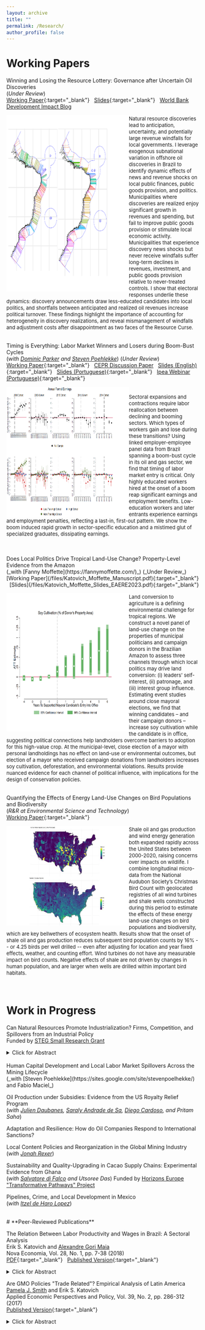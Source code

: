 ```yaml
---
layout: archive
title: ""
permalink: /Research/
author_profile: false
---
```

# **Working Papers**<br/> 

Winning and Losing the Resource Lottery: Governance after Uncertain Oil Discoveries <br/> (_Under Review_) <br/>
[Working Paper](/files/Katovich_JMP.pdf){:target="_blank"} &nbsp; [Slides](/files/Katovich_Winning_the_Resource_Lottery_Slides.pdf){:target="_blank"} &nbsp; [World Bank Development Impact Blog](https://blogs.worldbank.org/impactevaluations/governing-rocky-beginnings-resource-boom-how-do-local-governments-respond-oil) <br/>

<img align="left" width="320" height="460" src="/files/projections_pic3.PNG"> <font size="-1.2"> 
Natural resource discoveries lead to anticipation, uncertainty, and potentially large revenue windfalls for local governments. I leverage exogenous subnational variation in offshore oil discoveries in Brazil to identify dynamic effects of news and revenue shocks on local public finances, public goods provision, and politics. Municipalities where discoveries are realized enjoy significant growth in revenues and spending, but fail to improve public goods provision or stimulate local economic activity. Municipalities that experience discovery news shocks but never receive windfalls suffer long-term declines in revenues, investment, and public goods provision relative to never-treated controls. I show that electoral responses underlie these dynamics: discovery announcements draw less-educated candidates into local politics, and shortfalls between anticipated and realized oil revenues increase political turnover. These findings highlight the importance of accounting for heterogeneity in discovery realizations, and reveal mismanagement of windfalls and adjustment costs after disappointment as two faces of the Resource Curse.  </font>
<br/><br/>

Timing is Everything: Labor Market Winners and Losers during Boom-Bust Cycles  <br/> (_with [Dominic Parker](https://aae.wisc.edu/dparker/) and [Steven Poehlekke](https://sites.google.com/site/stevenpoelhekke/)_) (_Under Review_) <br/> [Working Paper](/files/Katovich_Parker_Poelhekke_TimingIsEverything.pdf){:target="_blank"} &nbsp; [CEPR Discussion Paper](https://cepr.org/publications/dp17887) &nbsp; [Slides (English)](/files/Katovich_Timing_is_Everything_Slides.pdf){:target="_blank"} &nbsp; [Slides (Portuguese)](/files/Katovich_Ipea_Slides.pdf){:target="_blank"} &nbsp; [Ipea Webinar (Portuguese)](https://www.youtube.com/watch?v=oqSdEmHB6YA){:target="_blank"}

<img align="left" width="320" height="340" src="/files/earnings_pic2.PNG"> <font size="-1.2"> 
  <br/>
Sectoral expansions and contractions require labor reallocation between declining and booming sectors. Which types of workers gain and lose during these transitions? Using linked employer-employee panel data from Brazil spanning a boom-bust cycle in its oil and gas sector, we find that timing of labor market entry is critical. Only highly educated workers hired at the onset of a boom reap significant earnings and employment benefits. Low-education workers and later entrants experience earnings and employment penalties, reflecting a last-in, first-out pattern. We show the boom induced rapid growth in sector-specific education and a mistimed glut of specialized graduates, dissipating earnings.  </font>
<br/><br/>

<br/>
Does Local Politics Drive Tropical Land-Use Change? Property-Level Evidence from the Amazon <br/> (_with [Fanny Moffette](https://fannymoffette.com/)_) (_Under Review_) <br/> [Working Paper](/files/Katovich_Moffette_Manuscript.pdf){:target="_blank"} &nbsp; [Slides](/files/Katovich_Moffette_Slides_EAERE2023.pdf){:target="_blank"} <br/>

<img align="left" width="320" height="360" src="/files/Highlights.PNG"> <font size="-1.2"> Land conversion to agriculture is a defining environmental challenge for tropical regions. We construct a novel panel of land-use change on the properties of municipal politicians and campaign donors in the Brazilian Amazon to assess three channels through which local politics may drive land conversion: (i) leaders’ self-interest, (ii) patronage, and (iii) interest group influence. Estimating event
studies around close mayoral elections, we find that winning candidates – and their campaign donors – increase soy cultivation while the candidate is in office,
suggesting political connections help landholders overcome barriers to adoption for this high-value crop. At the municipal-level, close election of a mayor with
personal landholdings has no effect on land-use or environmental outcomes, but election of a mayor who received campaign donations from landholders increases
soy cultivation, deforestation, and environmental violations. Results provide nuanced evidence for each channel of political influence, with implications for the
design of conservation policies. </font>
<br/><br/>

Quantifying the Effects of Energy Land-Use Changes on Bird Populations and Biodiversity <br/>  (_R&R at Environmental Science and Technology_) <br/> 
[Working Paper](/files/Katovich_EnergyLandUses_and_Birds.pdf){:target="_blank"}

<img align="left" width="320" height="260" src="/files/birds_maps_snip_3.JPG"> <font size="-1.2"> Shale oil and gas production and wind energy generation both expanded rapidly across the United States between 2000-2020, raising concerns over impacts on wildlife. I combine longitudinal micro-data from the National Audubon Society’s
Christmas Bird Count with geolocated registries of all wind turbines and shale wells constructed during this period to estimate the effects of these energy land-use changes on bird populations and biodiversity, which are key bellwethers of ecosystem health. Results show that the onset of shale oil and gas production reduces subsequent bird population counts by 16% -- or 4.25 birds per well drilled -- even after adjusting for location and year fixed effects, weather, and counting effort. Wind turbines do not have any measurable impact on bird counts. Negative effects of shale are not driven by changes in human population, and are larger when wells are drilled within important bird habitats. </font>
<br/><br/><br/>

# **Work in Progress**<br/>

Can Natural Resources Promote Industrialization? Firms, Competition, and Spillovers from an Industrial Policy <br/>
Funded by [STEG Small Research Grant](https://steg.cepr.org/projects/can-natural-resources-promote-industrialisation-firms-competition-and-spillovers) <br/>

<details><summary>Click for Abstract</summary>
<font size="-1">Industrial policies are hotly debated, but empirical evidence of their efficacy and underlying mechanisms is thin. I evaluate a common industrial policy–a local content requirement (LCR)–which requires multinational firms to source a percentage of their inputs from local suppliers. Using firm-level panel data from Brazil, I measure whether an LCR for the oil sector increased manufacturing firm growth, innovation, and productivity among upstream input-suppliers, or instead led to rent-seeking and inefficiencies. Competition is a primary mechanism underlying successful industrial policies. I measure whether targeted firms in more competitive subsectors exhibit higher productivity growth relative to firms in less competitive subsectors after introduction of the policy. Another justification of industrial policies is their potential to create positive spillovers. By measuring supply-chain linkages and distance between targeted and non-targeted firms, I estimate spillover effects of the LCR on the broader manufacturing sector. Finally, I leverage data on campaign donations made by LCR beneficiary firms and firm owners to explore the role of special interest politics in sustaining the LCR.</font>
<br/>
</details> 

<br/>
Human Capital Development and Local Labor Market Spillovers Across the Mining Lifecycle <br/> (_with [Steven Poehlekke](https://sites.google.com/site/stevenpoelhekke/) and Fabio Maciel_)

Oil Production under Subsidies: Evidence from the US Royalty Relief Program <br/> (_with [Julien Daubanes](https://www.jxdaubanes.com/), [Saraly Andrade de Sa](https://www.unige.ch/gsem/en/research/faculty/fellows/saraly-andrade-de-sa), [Diego Cardoso](https://www.diegoscardoso.com/), and Pritam Saha_)

Adaptation and Resilience: How do Oil Companies Respond to International Sanctions?

Local Content Policies and Reorganization in the Global Mining Industry <br/> (_with [Jonah Rexer](https://www.jonahrexer.com/)_)

Sustainability and Quality-Upgrading in Cacao Supply Chains: Experimental Evidence from Ghana <br/> (_with [Salvatore di Falco](https://sdifalco.weebly.com/) and Utsoree Das_) Funded by [Horizons Europe "Transformative Pathways" Project](https://transpath.eu/) <br/>

Pipelines, Crime, and Local Development in Mexico <br/> (_with [Itzel de Haro Lopez](https://itzeldeharo.com/)_) 



<br/>
# **Peer-Reviewed Publications**<br/>

The Relation Between Labor Productivity and Wages in Brazil: A Sectoral Analysis <br/>
Erik S. Katovich and [Alexandre Gori Maia](https://www4.eco.unicamp.br/docentes/gori/)<br/>
Nova Economia, Vol. 28, No. 1, pp. 7-38 (2018)<br/>
[PDF](/files/Katovich_Maia_NovaEconomia.pdf){:target="_blank"} &nbsp; [Published Version](https://doi.org/10.1590/0103-6351/3943){:target="_blank"} <br/>
<details><summary>Click for Abstract</summary>
<font size="-1">Labor productivity is a crucial long-run determinant of real wages. Nonetheless, wage and productivity dynamics often diverge in practice due to a range of economic and institutional factors. This study analyzes the relation between the dynamics of labor productivity and wages in Brazil from 1996 to 2014, and adopts a sectoral perspective to account for divergent trends among economic sectors. Analyses are based on pooled data drawn from the National Accounts and the Pesquisa Nacional por Amostra de Domicílios, and hierarchical data models are estimated to assess the impacts of state- and sector-level factors on individuals’ wages. Results indicate that productivity is significantly positively associated with wage levels for all economic sectors, but that institutional factors such as labor formalization and minimum wage exert equally significant impacts, suggesting that wage growth over the 1996-2014 period was as much the result of institutional changes as of transformation of Brazil’s productive structure.</font>
<br/>
</details> 

Are GMO Policies "Trade Related"? Empirical Analysis of Latin America <br/>
[Pamela J. Smith](https://www.apec.umn.edu/people/pamela-smith) and Erik S. Katovich<br/>
Applied Economic Perspectives and Policy, Vol. 39, No. 2, pp. 286-312 (2017)<br/>
[Published Version](https://doi.org/10.1093/aepp/ppw021){:target="_blank"} <br/>
<details><summary>Click for Abstract</summary>
<font size="-1">This paper empirically examines whether GMO policies are “trade related” for countries in Latin America (LA). First, we use the Balassa index to assess the “revealed comparative advantage” of LA countries. We find that LA countries have a revealed comparative advantage in GMO industries relative to the world, and that intra-regional trade in these industries is modest relative to external trade. Second, we estimate the Gravity model to examine the effects of importers’ GMO policies on Argentina and Brazil’s bilateral exports of soybeans and maize. We find that strong GMO policies in importers have a negative effect on Argentina’s bilateral exports of soybeans (an industry and country with historically high GMO content). Further, we find that past GMO policies are a strong determinant of Argentina’s future bilateral exports, and that the negative trade effects of strong GMO policies are increasing over time. In contrast, we find a weaker relationship between the GMO policies of importers and Brazil’s bilateral exports (consistent with Brazil’s more recent increases in GMO content). These findings for Argentina and Brazil provide a benchmark for other developing countries that are looking for guidance on servicing trading partners with diverse GMO policies.</font>
</details> <br/>



